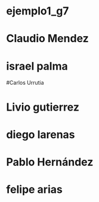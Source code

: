 # ejemplo1_g7
# Claudio Mendez

# israel palma
#Carlos Urrutia
# Livio gutierrez
# diego larenas








# Pablo Hernández









# felipe arias